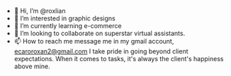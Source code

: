 - 👋 Hi, I’m @roxlian
- 👀 I’m interested in graphic designs
- 🌱 I’m currently learning e-commerce
- 💞️ I’m looking to collaborate on superstar virtual assistants.
- 📫 How to reach me message me in my gmail account, ecaroroxan2@gmail.com
I take pride in going beyond client expectations. When it comes to tasks, it's always the client's happiness above mine.
<!---
roxlian/roxlian is a ✨ special ✨ repository because its `README.md` (this file) appears on your GitHub profile.
You can click the Preview link to take a look at your changes.
--->
